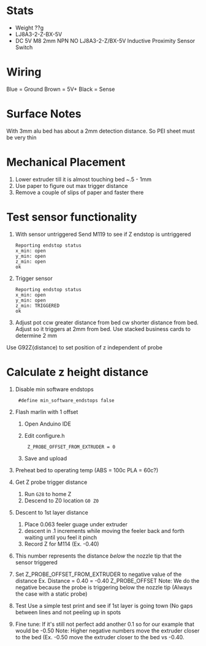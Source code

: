 # Stats
* Weight ??g
* LJ8A3-2-Z-BX-5V
* DC 5V M8 2mm NPN NO LJ8A3-2-Z/BX-5V Inductive Proximity Sensor Switch

# Wiring
Blue = Ground
Brown = 5V+
Black = Sense

# Surface Notes

With 3mm alu bed has about a 2mm detection distance.  So PEI sheet must be very thin

# Mechanical Placement
1. Lower extruder till it is almost touching bed ~.5 - 1mm
2. Use paper to figure out max trigger distance
3. Remove a couple of slips of paper and faster there

# Test sensor functionality
1. With sensor untriggered
    Send M119 to see if Z endstop is untriggered
    ```
    Reporting endstop status
    x_min: open
    y_min: open
    z_min: open
    ok
    ```

2. Trigger sensor
    ```
    Reporting endstop status
    x_min: open
    y_min: open
    z_min: TRIGGERED
    ok
    ```

3. Adjust pot ccw greater distance from bed cw shorter distance from bed.
Adjust so it triggers at 2mm from bed.  Use stacked business cards to determine 2 mm

Use G92Z{distance) to set position of z independent of probe

# Calculate z height distance
1. Disable min software endstops

        #define min_software_endstops false

2. Flash marlin with 1 offset
    1. Open Anduino IDE
    2. Edit configure.h
 
            Z_PROBE_OFFSET_FROM_EXTRUDER = 0
    3.  Save and upload
        
3. Preheat bed to operating temp (ABS = 100c PLA = 60c?)
4. Get Z probe trigger distance
    1. Run `G28` to home Z
    2. Descend to Z0 location `G0 Z0`
5. Descent to 1st layer distance
     1. Place 0.063 feeler guage under extruder
     2. descent in .1 increments while moving the feeler back and forth waiting until you feel it pinch
     3.  Record Z for M114 (Ex. -0.40)
6.  This number represents the distance *below* the nozzle tip that the sensor triggered
7. Set Z_PROBE_OFFSET_FROM_EXTRUDER to negative value of the distance Ex. Distance = 0.40 = -0.40 Z_PROBE_OFFSET
    Note: We do the negative because the probe is triggering below the nozzle tip (Always the case with a static probe)
8. Test
    Use a simple test print and see if 1st layer is going town (No gaps between lines and not peeling up in spots
9.  Fine tune: If it's still not perfect add another 0.1 so for our example that would be -0.50
    Note: Higher negative numbers move the extruder closer to the bed (Ex. -0.50 move the extruder closer to the bed vs -0.40. 
<!--stackedit_data:
eyJoaXN0b3J5IjpbNTM0MTc0MjY4LC0xOTczNjM1NTMzLC0xOT
AyNDM0NDIwLDU4NzE1MTIyOF19
-->